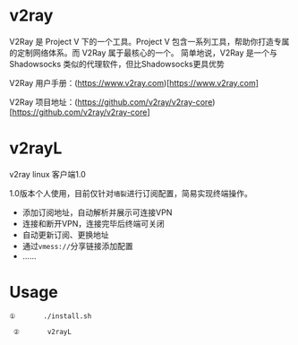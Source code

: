 # v2ray
V2Ray 是 Project V 下的一个工具。Project V 包含一系列工具，帮助你打造专属的定制网络体系。而 V2Ray 属于最核心的一个。 简单地说，V2Ray 是一个与 Shadowsocks 类似的代理软件，但比Shadowsocks更具优势

V2Ray 用户手册：(https://www.v2ray.com)[https://www.v2ray.com]

V2Ray 项目地址：(https://github.com/v2ray/v2ray-core)[https://github.com/v2ray/v2ray-core]

# v2rayL
v2ray linux 客户端1.0 

1.0版本个人使用，目前仅针对`墙裂`进行订阅配置，简易实现终端操作。

- 添加订阅地址，自动解析并展示可连接VPN
- 连接和断开VPN，连接完毕后终端可关闭
- 自动更新订阅、更换地址
- 通过`vmess://`分享链接添加配置
- ......

# Usage
```
①       ./install.sh
```

```
 ②       v2rayL
```
